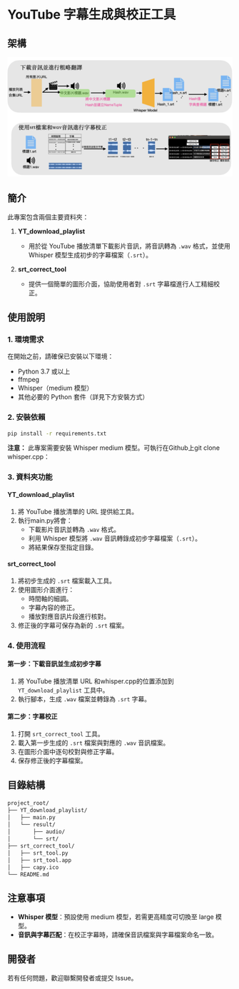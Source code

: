 # YouTube 字幕生成與校正工具

## 架構
![image](https://github.com/EricChouEric/YT_audio_to_srt/blob/main/img/Framework.png)

## 簡介
此專案包含兩個主要資料夾：

1. **YT_download_playlist**
   - 用於從 YouTube 播放清單下載影片音訊，將音訊轉為 `.wav` 格式，並使用 Whisper 模型生成初步的字幕檔案（`.srt`）。
   
2. **srt_correct_tool**
   - 提供一個簡單的圖形介面，協助使用者對 `.srt` 字幕檔進行人工精細校正。

## 使用說明

### 1. 環境需求
在開始之前，請確保已安裝以下環境：

- Python 3.7 或以上
- ffmpeg
- Whisper（medium 模型）
- 其他必要的 Python 套件（詳見下方安裝方式）

### 2. 安裝依賴

```bash
pip install -r requirements.txt
```

**注意：** 此專案需要安裝 Whisper medium 模型。可執行在Github上git clone whisper.cpp：

### 3. 資料夾功能

#### **YT_download_playlist**

1. 將 YouTube 播放清單的 URL 提供給工具。
2. 執行main.py將會：
   - 下載影片音訊並轉為 `.wav` 格式。
   - 利用 Whisper 模型將 `.wav` 音訊轉錄成初步字幕檔案（`.srt`）。
   - 將結果保存至指定目錄。

#### **srt_correct_tool**
1. 將初步生成的 `.srt` 檔案載入工具。
2. 使用圖形介面進行：
   - 時間軸的細調。
   - 字幕內容的修正。
   - 播放對應音訊片段進行核對。
3. 修正後的字幕可保存為新的 `.srt` 檔案。

### 4. 使用流程

#### 第一步：下載音訊並生成初步字幕
1. 將 YouTube 播放清單 URL 和whisper.cpp的位置添加到 `YT_download_playlist` 工具中。
2. 執行腳本，生成 `.wav` 檔案並轉錄為 `.srt` 字幕。

#### 第二步：字幕校正
1. 打開 `srt_correct_tool` 工具。
2. 載入第一步生成的 `.srt` 檔案與對應的 `.wav` 音訊檔案。
3. 在圖形介面中逐句校對與修正字幕。
4. 保存修正後的字幕檔案。

## 目錄結構
```
project_root/
├── YT_download_playlist/
│   ├── main.py
│   └── result/
│       ├── audio/
│       └── srt/
├── srt_correct_tool/
│   ├── srt_tool.py
│   ├── srt_tool.app
│   ├── capy.ico
└── README.md
```

## 注意事項
- **Whisper 模型**：預設使用 medium 模型，若需更高精度可切換至 large 模型。
- **音訊與字幕匹配**：在校正字幕時，請確保音訊檔案與字幕檔案命名一致。

## 開發者
若有任何問題，歡迎聯繫開發者或提交 Issue。
